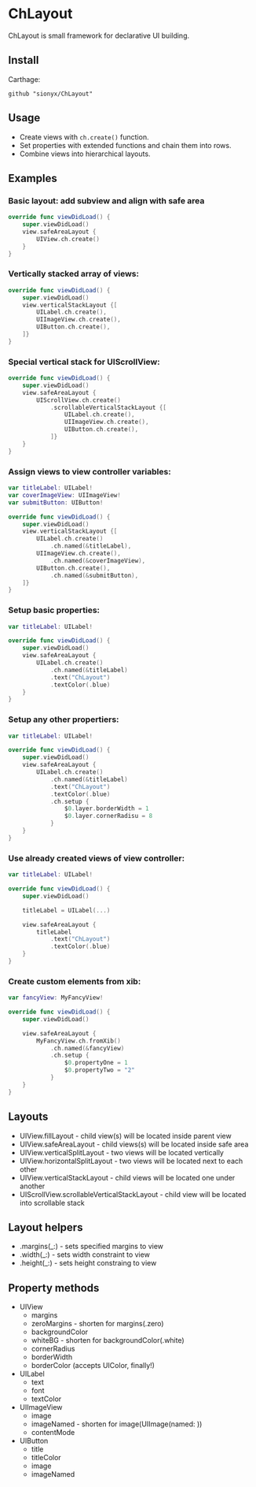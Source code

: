 # ChLayout

ChLayout is small framework for declarative UI building.

## Install

Carthage:

```
github "sionyx/ChLayout"
```

## Usage

- Create views with `ch.create()` function. 
- Set properties with extended functions and chain them into rows.
- Combine views into hierarchical layouts.

## Examples

### Basic layout: add subview and align with safe area 

```swift
override func viewDidLoad() {
    super.viewDidLoad()
    view.safeAreaLayout {
        UIView.ch.create()
    }
}
```

### Vertically stacked array of views: 

```swift
override func viewDidLoad() {
    super.viewDidLoad()
    view.verticalStackLayout {[
        UILabel.ch.create(),
        UIImageView.ch.create(),
        UIButton.ch.create(),
    ]}
}
```

### Special vertical stack for UIScrollView:

```swift
override func viewDidLoad() {
    super.viewDidLoad()
    view.safeAreaLayout {
        UIScrollView.ch.create()
            .scrollableVerticalStackLayout {[
                UILabel.ch.create(),
                UIImageView.ch.create(),
                UIButton.ch.create(),
            ]}
    }
}
```

### Assign views to view controller variables:

```swift
var titleLabel: UILabel!
var coverImageView: UIImageView!
var submitButton: UIButton!

override func viewDidLoad() {
    super.viewDidLoad()
    view.verticalStackLayout {[
        UILabel.ch.create()
            .ch.named(&titleLabel),
        UIImageView.ch.create(),
            .ch.named(&coverImageView),
        UIButton.ch.create(),
            .ch.named(&submitButton),
    ]}
}
```

### Setup basic properties:

```swift
var titleLabel: UILabel!

override func viewDidLoad() {
    super.viewDidLoad()
    view.safeAreaLayout {
        UILabel.ch.create()
            .ch.named(&titleLabel)
            .text("ChLayout")
            .textColor(.blue)
    }
}
```

### Setup any other propertiers: 
```swift
var titleLabel: UILabel!

override func viewDidLoad() {
    super.viewDidLoad()
    view.safeAreaLayout {
        UILabel.ch.create()
            .ch.named(&titleLabel)
            .text("ChLayout")
            .textColor(.blue)
            .ch.setup {
                $0.layer.borderWidth = 1
                $0.layer.cornerRadisu = 8
            }
    }
}
```

### Use already created views of view controller:

```swift
var titleLabel: UILabel!

override func viewDidLoad() {
    super.viewDidLoad()

    titleLabel = UILabel(...)

    view.safeAreaLayout {
        titleLabel
            .text("ChLayout")
            .textColor(.blue)
    }
}
```

### Create custom elements from xib:

```swift
var fancyView: MyFancyView!

override func viewDidLoad() {
    super.viewDidLoad()

    view.safeAreaLayout {
        MyFancyView.ch.fromXib()
            .ch.named(&fancyView)
            .ch.setup {
                $0.propertyOne = 1
                $0.propertyTwo = "2"
            }
    }
}
```


## Layouts

* UIView.fillLayout - child view(s) will be located inside parent view
* UIView.safeAreaLayout - child views(s) will be located inside safe area
* UIView.verticalSplitLayout - two views will be located vertically
* UIView.horizontalSplitLayout - two views will be located next to each other
* UIView.verticalStackLayout - child views will be located one under another
* UIScrollView.scrollableVerticalStackLayout - child view will be located into scrollable stack 


## Layout helpers

* .margins(_:) - sets specified margins to view
* .width(_:) - sets width constraint to view
* .height(_:) - sets height constraing to view

## Property methods

* UIView
  * margins
  * zeroMargins - shorten for margins(.zero)
  * backgroundColor
  * whiteBG - shorten for backgroundColor(.white)
  * cornerRadius
  * borderWidth
  * borderColor (accepts UIColor, finally!)
* UILabel
  * text
  * font
  * textColor
* UIImageView
  * image
  * imageNamed - shorten for image(UIImage(named: ))
  * contentMode
* UIButton
  * title
  * titleColor
  * image
  * imageNamed
  


